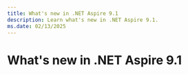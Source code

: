 ```yaml
---
title: What's new in .NET Aspire 9.1
description: Learn what's new in .NET Aspire 9.1.
ms.date: 02/13/2025
---
```


# What's new in .NET Aspire 9.1

<!--

This release addresses some of the most highly requested features and pain points from the community. The best features are community-driven! To join the community on, visit us on [:::image type="icon" source="../media/discord-icon.svg" border="false"::: Discord](https://discord.com/invite/h87kDAHQgJ) to chat with team members and collaborate with us on [:::image type="icon" source="../media/github-mark.svg" border="false"::: GitHub](https://github.com/dotnet/aspire).

For more information on the official .NET version and .NET Aspire version support, see:

- [.NET support policy](https://dotnet.microsoft.com/platform/support/policy): Definitions for LTS and STS.
- [.NET Aspire support policy](https://dotnet.microsoft.com/platform/support/policy/aspire): Important unique product life cycle details.

-->